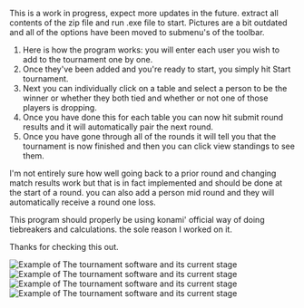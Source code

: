 This is a work in progress, expect more updates in the future. extract all contents of the zip file and run .exe file to start.
Pictures are a bit outdated and all of the options have been moved to submenu's of the toolbar. 



1. Here is how the program works: you will enter each user you wish to add to the tournament one by one. 
2. Once they've been added and you're ready to start, you simply hit Start tournament.
3. Next you can individually click on a table and select a person to be the winner or whether they both tied and whether or not one of those players is dropping.
4. Once you have done this for each table you can now hit submit round results and it will automatically pair the next round.
5. Once you have gone through all of the rounds it will tell you that the tournament is now finished and then you can click view standings to see them.

I'm not entirely sure how well going back to a prior round and changing match results work but that is in fact implemented and should be done at the start of a round.
you can also add a person mid round and they will automatically receive a round one loss.

This program should properly be using konami' official way of doing tiebreakers and calculations. the sole reason I worked on it.

Thanks for checking this out.




![Example of The tournament software and its current stage](https://i.imgur.com/y6Eruab.png)
![Example of The tournament software and its current stage](https://i.imgur.com/WYrnz5T.png)
![Example of The tournament software and its current stage](https://i.imgur.com/BoWtZuo.png)
![Example of The tournament software and its current stage](https://i.imgur.com/cgRNzIB.png)
